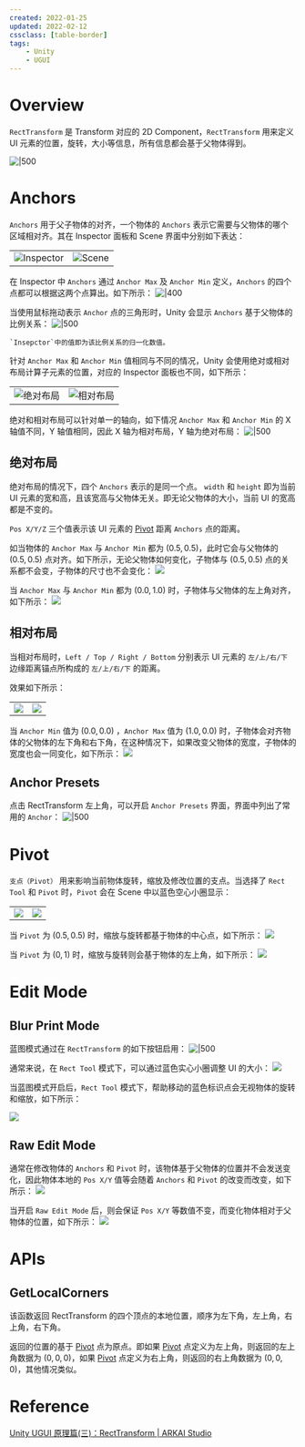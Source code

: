 ```yaml
---
created: 2022-01-25
updated: 2022-02-12
cssclass: [table-border]
tags:
    - Unity
    - UGUI
---
```


# Overview

`RectTransform` 是 Transform 对应的 2D Component，`RectTransform` 用来定义 UI 元素的位置，旋转，大小等信息，所有信息都会基于父物体得到。

![|500](assets/RectTransform/image-20220125231029155.png)

# Anchors

`Anchors` 用于父子物体的对齐，一个物体的 `Anchors` 表示它需要与父物体的哪个区域相对齐。其在 Inspector 面板和 Scene 界面中分别如下表达：

|                                                                |                                                            |
| -------------------------------------------------------------- | ---------------------------------------------------------- |
| ![Inspector](assets/RectTransform/image-20220125231146698.png) | ![Scene](assets/RectTransform/image-20220125232054760.png) |

在 Inspector 中 `Anchors` 通过 `Anchor Max` 及 `Anchor Min` 定义，`Anchors` 的四个点都可以根据这两个点算出。如下所示：
![|400](assets/RectTransform/image-20220125232613417.png)

当使用鼠标拖动表示 `Anchor` 点的三角形时，Unity 会显示 `Anchors` 基于父物体的比例关系：
![|500](assets/RectTransform/GIF%201-25-2022%2011-32-43%20PM.gif)

```ad-note
`Insepctor`中的值即为该比例关系的归一化数值。
```

针对 `Anchor Max` 和 `Anchor Min` 值相同与不同的情况，Unity 会使用绝对或相对布局计算子元素的位置，对应的 Inspector 面板也不同，如下所示：

|                                                               |                                                               |
| ------------------------------------------------------------- | ------------------------------------------------------------- |
| ![绝对布局](assets/RectTransform/image-20220125233931659.png) | ![相对布局](assets/RectTransform/image-20220125234037439.png) |

绝对和相对布局可以针对单一的轴向，如下情况 `Anchor Max` 和 `Anchor Min` 的 X 轴值不同，Y 轴值相同，因此 X 轴为相对布局，Y 轴为绝对布局：
![|500](assets/RectTransform/image-20220125235329968.png)

## 绝对布局

绝对布局的情况下，四个 `Anchors` 表示的是同一个点。 `width` 和 `height` 即为当前 UI 元素的宽和高，且该宽高与父物体无关。即无论父物体的大小，当前 UI 的宽高都是不变的。

`Pos X/Y/Z` 三个值表示该 UI 元素的 [Pivot](#Pivot) 距离 `Anchors` 点的距离。

如当物体的 `Anchor Max` 与 `Anchor Min`   都为 $(0.5,0.5)$，此时它会与父物体的 $(0.5,0.5)$ 点对齐。如下所示，无论父物体如何变化，子物体与 $(0.5,0.5)$ 点的关系都不会变，子物体的尺寸也不会变化：
![](assets/RectTransform/Anchor_08.gif)

当 `Anchor Max` 与 `Anchor Min`   都为 $(0.0,1.0)$ 时，子物体与父物体的左上角对齐，如下所示：
![](assets/RectTransform/Anchor_09.gif)



## 相对布局

当相对布局时，`Left / Top / Right / Bottom` 分别表示 UI 元素的 `左/上/右/下` 边缘距离锚点所构成的 `左/上/右/下` 的距离。

效果如下所示：

|     |     |
| --- | --- |
|  ![](assets/RectTransform/image-20220126000437133.png)  |  ![](assets/RectTransform/image-20220126000442564.png)  | 


当 `Anchor Min` 值为 $(0.0,0.0)$ ，`Anchor Max` 值为 $(1.0,0.0)$ 时，子物体会对齐物体的父物体的左下角和右下角，在这种情况下，如果改变父物体的宽度，子物体的宽度也会一同变化，如下所示：
![](assets/RectTransform/Anchor_10.gif)

## Anchor Presets

点击 RectTransform 左上角，可以开启 `Anchor Presets` 界面，界面中列出了常用的 `Anchor`：
![|500](assets/RectTransform/image-20220126094652557.png)


# Pivot

`支点（Pivot）` 用来影响当前物体旋转，缩放及修改位置的支点。当选择了 `Rect Tool` 和 `Pivot` 时，`Pivot` 会在 Scene 中以蓝色空心小圈显示：

|                                                       |                                                       |
| ----------------------------------------------------- | ----------------------------------------------------- |
| ![](assets/RectTransform/image-20220126230525862.png) | ![](assets/RectTransform/image-20220126230722014.png) |


当 `Pivot` 为 $(0.5,0.5)$ 时，缩放与旋转都基于物体的中心点，如下所示：
![](assets/RectTransform/Pivot_02.gif)

当 `Pivot` 为 $(0,1)$ 时，缩放与旋转则会基于物体的左上角，如下所示：
![](assets/RectTransform/Pivot_03.gif)

# Edit Mode

## Blur Print Mode

蓝图模式通过在 `RectTransform` 的如下按钮启用：
![|500](assets/RectTransform/image-20220126231416341.png)

通常来说，在 `Rect Tool` 模式下，可以通过蓝色实心小圈调整 UI 的大小：
![](assets/RectTransform/GIF%201-26-2022%2011-30-35%20PM.gif)

当蓝图模式开启后，`Rect Tool` 模式下，帮助移动的蓝色标识点会无视物体的旋转和缩放，如下所示：

![](assets/RectTransform/image-20220126234213646.png)

## Raw Edit Mode

通常在修改物体的 `Anchors` 和 `Pivot` 时，该物体基于父物体的位置并不会发送变化，因此物体本地的 `Pos X/Y` 值等会随着 `Anchors` 和 `Pivot` 的改变而改变，如下所示：
![](assets/RectTransform/GIF%201-26-2022%2011-44-49%20PM.gif)

当开启 `Raw Edit Mode` 后，则会保证 `Pos X/Y` 等数值不变，而变化物体相对于父物体的位置，如下所示：
![](assets/RectTransform/GIF%201-26-2022%2011-51-26%20PM.gif)


# APIs

## GetLocalCorners

该函数返回 RectTransform 的四个顶点的本地位置，顺序为左下角，左上角，右上角，右下角。

返回的位置的基于 [Pivot](#Pivot) 点为原点。即如果 [Pivot](#Pivot) 点定义为左上角，则返回的左上角数据为 $(0,0,0)$，如果 [Pivot](#Pivot) 点定义为右上角，则返回的右上角数据为 $(0,0,0)$，其他情况类似。

# Reference

[Unity UGUI 原理篇(三)：RectTransform | ARKAI Studio](https://www.arkaistudio.com/blog/2016/05/02/unity-ugui-%E5%8E%9F%E7%90%86%E7%AF%87%E4%B8%89%EF%BC%9Arecttransform/)